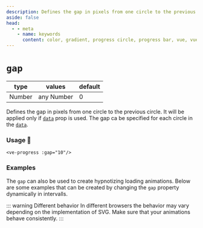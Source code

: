 ```yaml
---
description: Defines the gap in pixels from one circle to the previous circle.
aside: false
head:
  - - meta
    - name: keywords
      content: color, gradient, progress circle, progress bar, vue, vue3, vuejs, vue.js, conic gradient circle
---
```


# `gap`

<Badge class="mt-2" type="success" text="Animated" />

| type   | values     | default |
|--------|------------|---------|
| Number | any Number | 0       |

Defines the gap in pixels from one circle to the previous circle. It will be applied only if [`data`](data.md) prop is used.
The gap ca be specified for each circle in the [`data`](data.md).

### Usage 📜

```vue
<ve-progress :gap="10"/>
```

### Examples

<script setup>
  import GapBasic from "../../.vitepress/theme/Guide/Gap/GapBasic.vue";
  import GapAnimations from "../../.vitepress/theme/Guide/Gap/GapAnimations.vue";
</script>

<p>

<GapBasic class="mb-10">
<template #code="{ gap, progress }">

```js-vue
<ve-progress 
  :gap="{{ gap }}"
  :data="[
    {
      color: 'blue',
      thickness: 1
    },
    {
      color: 'red',
      thickness: 3
    },
    {
      color: 'green',
      thickness: 5
    },
    {
      color: 'yellow',
      thickness: 7
    }
  ]"
  :progress="{{ progress }}" 
/>
```

</template>
</GapBasic>

</p>

The `gap` can also be used to create hypnotizing loading animations. Below are some examples that can be created by changing the
`gap` property dynamically in intervalls.

::: warning Different behavior
In different browsers the behavior may vary depending on the implementation of SVG. Make sure that your animations behave consistently.
:::

<GapAnimations>
<template #code>

<<< @/.vitepress/theme/Guide/Gap/Snippet1.vue{vue}

</template>
</GapAnimations>

